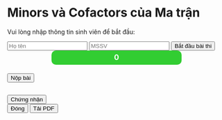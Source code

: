 
<html lang="en">
<head>
    <meta charset="UTF-8">
    <meta name="viewport" content="width=device-width, initial-scale=1.0">
    <title>Math Quiz - Minors and Cofactors</title>
    <!-- Tailwind CSS CDN -->
    <script src="https://cdn.tailwindcss.com"></script>
    <!-- MathJax CDN -->
    <script src="https://polyfill.io/v3/polyfill.min.js?features=es6"></script>
    <script id="MathJax-script" async src="https://cdn.jsdelivr.net/npm/mathjax@3/es5/tex-mml-chtml.js"></script>
    <!-- html2pdf.js CDN -->
    <script src="https://cdnjs.cloudflare.com/ajax/libs/html2pdf.js/0.10.1/html2pdf.bundle.min.js"></script>
    <style>
        .btn-option {
            width: 80px;
            background-color: #1E90FF;
            color: white;
            padding: 8px;
            border-radius: 4px;
            cursor: pointer;
            margin: 0 8px;
        }
        .btn-option:hover {
            background-color: #1873CC;
        }
        .btn-correct {
            background-color: #32CD32;
        }
        .btn-correct:hover {
            background-color: #28A428;
        }
        .btn-incorrect {
            background-color: #FF6347;
        }
        .btn-incorrect:hover {
            background-color: #D94F3A;
        }
        .btn-option:disabled {
            opacity: 1;
            cursor: default;
        }
        #timer-box {
            background-color: #32CD32;
            color: white;
            font-size: 17px;
            width: 300px;
            height: 33px;
            display: flex;
            justify-content: center;
            align-items: center;
            border-radius: 10px;
            font-weight: bold;
            margin: 0 auto 20px;
        }
        .certificate-container {
            background-color: #ffffff;
            border: 4px double #4CAF50;
            border-radius: 8px;
            box-shadow: 0 4px 8px rgba(0, 0, 0, 0.1);
            padding: 20px;
            position: relative;
            overflow: hidden;
        }
        .certificate-container::before {
            content: '';
            position: absolute;
            top: 0;
            left: 0;
            right: 0;
            bottom: 0;
            border: 10px solid #f1f8e9;
            pointer-events: none;
        }
        .option-container {
            display: flex;
            flex-direction: column;
            align-items: center;
            margin: 0 10px;
        }
        .mathjax-formula {
            min-height: 60px;
            display: flex;
            align-items: center;
            justify-content: center;
        }
    </style>
</head>
<body class="bg-gray-100 flex items-center justify-center min-h-screen">
    <div id="quizContainer" class="bg-white p-6 rounded-lg shadow-lg w-full max-w-4xl">
        <h1 class="text-2xl font-bold text-center text-red-700 mb-4">Minors và Cofactors của Ma trận</h1>
        <div id="introScreen" class="space-y-4 text-center">
            <p>Vui lòng nhập thông tin sinh viên để bắt đầu:</p>
            <input id="studentName" type="text" placeholder="Họ tên" class="w-full p-2 border rounded">
            <input id="studentId" type="text" placeholder="MSSV" class="w-full p-2 border rounded">
            <button id="startQuizButton" class="w-full bg-green-500 text-white p-2 rounded hover:bg-green-600">Bắt đầu bài thi</button>
        </div>
        <div id="quizScreen" class="hidden">
            <div id="timer-box">0</div>
            <div id="questions" class="space-y-6"></div>
            <div class="text-center mt-6">
                <button onclick="finishQuiz()" class="bg-red-500 text-white p-2 rounded hover:bg-red-600">Nộp bài</button>
            </div>
        </div>
        <div id="resultScreen" class="hidden text-center">
            <h2 id="resultSummary" class="text-xl font-bold"></h2>
            <div id="resultDetails" class="mt-4"></div>
            <button onclick="showEmailContent()" class="mt-4 bg-blue-500 text-white p-2 rounded hover:bg-blue-600">Chứng nhận</button>
        </div>
    </div>
    <div id="emailModal" class="fixed inset-0 bg-gray-800 bg-opacity-50 flex items-center justify-center hidden">
        <div class="bg-white p-6 rounded-lg max-w-2xl w-full">
            <div id="emailContent"></div>
            <div class="mt-4 flex justify-center space-x-4">
                <button onclick="closeEmailModal()" class="bg-gray-500 text-white p-2 rounded hover:bg-gray-600">Đóng</button>
                <button onclick="downloadPDF()" class="bg-blue-500 text-white p-2 rounded hover:bg-blue-600">Tải PDF</button>
            </div>
        </div>
    </div>
    <script>
        // State variables
        let score = 0;
        let studentName = '';
        let studentId = '';
        let seconds = 0;
        let timerInterval = null;
        let timerRunning = false;

        const questions = [
            // Q1: Minor of a 2x2 matrix
            {
                text: "\\text{Câu hỏi 1. Cho ma trận } A = \\begin{bmatrix} 3 & 2 \\\\ 1 & 4 \\end{bmatrix}. \\text{ Tính minor của phần tử } a_{11} \\text{ (định thức ma trận con dùng } \\vert \\vert A \\vert \\vert \\text{)}.",
                correct_answer: "A",
                options: ['A', 'B', 'C', 'D'],
                formulas: ["4", "2", "3", "1"],
                explanation_links: ["https://byvn.net/bw30", "https://byvn.net/bw30"]
            },
            // Q2: Minor of a 3x3 matrix
            {
                text: "\\text{Câu hỏi 2. Cho ma trận } A = \\begin{bmatrix} 1 & 2 & 3 \\\\ 4 & 5 & 6 \\\\ 7 & 8 & 9 \\end{bmatrix}. \\text{ Tính minor của phần tử } a_{12} \\text{ (định thức ma trận con dùng } \\vert \\vert A \\vert \\vert \\text{)}.",
                correct_answer: "B",
                options: ['A', 'B', 'C', 'D'],
                formulas: ["6", "-6", "3", "-3"],
                explanation_links: ["https://byvn.net/bw30", "https://byvn.net/bw30"]
            },
            // Q3: Minor of a 2x2 matrix
            {
                text: "\\text{Câu hỏi 3. Cho ma trận } A = \\begin{bmatrix} 5 & 2 \\\\ 3 & 1 \\end{bmatrix}. \\text{ Tính minor của phần tử } a_{21} \\text{ (định thức ma trận con dùng } \\vert \\vert A \\vert \\vert \\text{)}.",
                correct_answer: "C",
                options: ['A', 'B', 'C', 'D'],
                formulas: ["1", "5", "2", "3"],
                explanation_links: ["https://byvn.net/bw30", "https://byvn.net/bw30"]
            },
            // Q4: Minor of a 3x3 matrix
            {
                text: "\\text{Câu hỏi 4. Cho ma trận } A = \\begin{bmatrix} 2 & 1 & 4 \\\\ 3 & 5 & 6 \\\\ 7 & 8 & 9 \\end{bmatrix}. \\text{ Tính minor của phần tử } a_{33} \\text{ (định thức ma trận con dùng } \\vert \\vert A \\vert \\vert \\text{)}.",
                correct_answer: "D",
                options: ['A', 'B', 'C', 'D'],
                formulas: ["-7", "5", "3", "7"],
                explanation_links: ["https://byvn.net/bw30", "https://byvn.net/bw30"]
            },
            // Q5: Minor of a 2x2 matrix
            {
                text: "\\text{Câu hỏi 5. Cho ma trận } A = \\begin{bmatrix} 4 & 3 \\\\ 2 & 6 \\end{bmatrix}. \\text{ Tính minor của phần tử } a_{22} \\text{ (định thức ma trận con dùng } \\vert \\vert A \\vert \\vert \\text{)}.",
                correct_answer: "A",
                options: ['A', 'B', 'C', 'D'],
                formulas: ["4", "3", "6", "2"],
                explanation_links: ["https://byvn.net/bw30", "https://byvn.net/bw30"]
            },
            // Q6: Cofactor of a 2x2 matrix
            {
                text: "\\text{Câu hỏi 6. Cho ma trận } A = \\begin{bmatrix} 3 & 2 \\\\ 1 & 4 \\end{bmatrix}. \\text{ Tính cofactor của phần tử } a_{11} \\text{ (dựa trên minor và } (-1)^{i+j}\\text{)}.",
                correct_answer: "B",
                options: ['A', 'B', 'C', 'D'],
                formulas: ["-4", "4", "2", "-2"],
                explanation_links: ["https://byvn.net/bw30", "https://byvn.net/bw30"]
            },
            // Q7: Cofactor of a 3x3 matrix
            {
                text: "\\text{Câu hỏi 7. Cho ma trận } A = \\begin{bmatrix} 1 & 2 & 3 \\\\ 4 & 5 & 6 \\\\ 7 & 8 & 9 \\end{bmatrix}. \\text{ Tính cofactor của phần tử } a_{13} \\text{ (dựa trên minor và } (-1)^{i+j}\\text{)}.",
                correct_answer: "C",
                options: ['A', 'B', 'C', 'D'],
                formulas: ["6", "-6", "-6", "3"],
                explanation_links: ["https://byvn.net/bw30", "https://byvn.net/bw30"]
            },
            // Q8: Cofactor of a 2x2 matrix
            {
                text: "\\text{Câu hỏi 8. Cho ma trận } A = \\begin{bmatrix} 5 & 2 \\\\ 3 & 1 \\end{bmatrix}. \\text{ Tính cofactor của phần tử } a_{12} \\text{ (dựa trên minor và } (-1)^{i+j}\\text{)}.",
                correct_answer: "D",
                options: ['A', 'B', 'C', 'D'],
                formulas: ["3", "-3", "1", "-3"],
                explanation_links: ["https://byvn.net/bw30", "https://byvn.net/bw30"]
            },
            // Q9: Cofactor of a 3x3 matrix
            {
                text: "\\text{Câu hỏi 9. Cho ma trận } A = \\begin{bmatrix} 2 & 1 & 4 \\\\ 3 & 5 & 6 \\\\ 7 & 8 & 9 \\end{bmatrix}. \\text{ Tính cofactor của phần tử } a_{21} \\text{ (dựa trên minor và } (-1)^{i+j}\\text{)}.",
                correct_answer: "A",
                options: ['A', 'B', 'C', 'D'],
                formulas: ["5", "-5", "10", "-10"],
                explanation_links: ["https://byvn.net/bw30", "https://byvn.net/bw30"]
            },
            // Q10: Cofactor of a 2x2 matrix
            {
                text: "\\text{Câu hỏi 10. Cho ma trận } A = \\begin{bmatrix} 4 & 3 \\\\ 2 & 6 \\end{bmatrix}. \\text{ Tính cofactor của phần tử } a_{22} \\text{ (dựa trên minor và } (-1)^{i+j}\\text{)}.",
                correct_answer: "B",
                options: ['A', 'B', 'C', 'D'],
                formulas: ["-4", "4", "6", "-6"],
                explanation_links: ["https://byvn.net/bw30", "https://byvn.net/bw30"]
            }
        ];

        const totalQuestions = questions.length;

        // Start quiz
        function startQuiz() {
            studentName = document.getElementById('studentName').value.trim();
            studentId = document.getElementById('studentId').value.trim();
            if (!studentName || !studentId) {
                alert('Vui lòng nhập đầy đủ Họ tên và Mã số sinh viên!');
                return;
            }
            document.getElementById('introScreen').classList.add('hidden');
            document.getElementById('quizScreen').classList.remove('hidden');
            seconds = 0;
            timerRunning = true;
            document.getElementById('timer-box').textContent = seconds;
            timerInterval = setInterval(() => {
                if (timerRunning) {
                    seconds++;
                    document.getElementById('timer-box').textContent = seconds;
                }
            }, 1000);
            displayAllQuestions();
        }

        // Display all questions
        function displayAllQuestions() {
            const questionsDiv = document.getElementById('questions');
            questionsDiv.innerHTML = '';
            questions.forEach((question, index) => {
                const questionDiv = document.createElement('div');
                questionDiv.className = 'mb-8';
                questionDiv.innerHTML = `<div class="text-center mb-4 font-bold">\\(${question.text}\\)</div>`;
                const optionsDiv = document.createElement('div');
                optionsDiv.className = 'flex justify-center gap-4 flex-wrap';
                question.options.forEach((option, optIndex) => {
                    const optionContainer = document.createElement('div');
                    optionContainer.className = 'option-container';
                    const button = document.createElement('button');
                    button.className = 'btn-option';
                    button.textContent = option;
                    button.onclick = () => checkAnswer(index, option, button);
                    optionContainer.appendChild(button);
                    const formulaDiv = document.createElement('div');
                    formulaDiv.className = 'mathjax-formula';
                    formulaDiv.innerHTML = `\\(${question.formulas[optIndex]}\\)</div>`;
                    optionContainer.appendChild(formulaDiv);
                    optionsDiv.appendChild(optionContainer);
                });
                questionDiv.appendChild(optionsDiv);
                const feedbackDiv = document.createElement('div');
                feedbackDiv.id = `feedback-${index}`;
                feedbackDiv.className = 'mt-4 text-center';
                questionDiv.appendChild(feedbackDiv);
                questionsDiv.appendChild(questionDiv);
            });
            MathJax.typeset();
        }

        // Check answer
        function checkAnswer(questionIndex, selectedOption, button) {
            const question = questions[questionIndex];
            const correct = selectedOption === question.correct_answer;
            if (correct) score++;
            const feedbackDiv = document.getElementById(`feedback-${questionIndex}`);
            const feedbackMessage = correct
                ? `Chúc mừng bạn đã chọn phương án đúng là ${selectedOption}. Giải thích ở link: <a href="${question.explanation_links[1]}" target="_blank" class="text-blue-500 underline">https://byvn.net/bw30</a>`
                : `Bạn chọn ${selectedOption} là sai, Lựa chọn đúng là ${question.correct_answer}. Giải thích ở link: <a href="${question.explanation_links[0]}" target="_blank" class="text-blue-500 underline">https://byvn.net/bw30</a>`;
            feedbackDiv.innerHTML = feedbackMessage;

            // Update button colors
            const buttons = button.parentElement.parentElement.querySelectorAll('button');
            buttons.forEach(btn => {
                if (btn.textContent === question.correct_answer) {
                    btn.className = 'btn-option btn-correct';
                } else if (btn === button) {
                    btn.className = 'btn-option btn-incorrect';
                } else {
                    btn.className = 'btn-option';
                }
                btn.disabled = true;
            });
        }

        // Finish quiz
        function finishQuiz() {
            if (timerRunning) {
                clearInterval(timerInterval);
                timerRunning = false;
                document.getElementById('timer-box').textContent = `Đã Hoàn thành trong: ${seconds} giây`;
            }
            const percentage = (score / totalQuestions) * 100;
            const grade = ((score / totalQuestions) * 10).toFixed(1);
            document.getElementById('quizScreen').classList.add('hidden');
            document.getElementById('resultScreen').classList.remove('hidden');
            document.getElementById('resultSummary').textContent = `Quiz completed! Your score: ${score}/${totalQuestions}`;
            document.getElementById('resultDetails').innerHTML = `Percentage: ${percentage}% <br> Grade: ${grade}/10 <br> Bạn đã làm bài thi này trong thời gian: ${seconds} giây`;
        }

        // Show certificate
        function showEmailContent() {
            const percentage = (score / totalQuestions) * 100;
            const grade = ((score / totalQuestions) * 10).toFixed(1);
            const emailContent = `
                <div class="certificate-container" id="certificate">
                    <div style="text-align: center; font-size: 30px; color: #9e1818; font-weight: bold; margin-bottom: 20px;">
                        CHỨNG NHẬN HOÀN THÀNH
                    </div>
                    <div style="text-align: center; font-size: 24px; color: #333; margin-bottom: 20px;">
                        Minors và Cofactors của Ma trận
                    </div>
                    <div style="margin: 20px 0; font-size: 16px; color: #555;">
                        <div style="padding: 15px; border: 1px solid #4CAF50; border-radius: 8px; background-color: #e8f5e9; box-shadow: 0 2px 4px rgba(0, 0, 0, 0.1); margin-bottom: 15px;">
                            <p><strong>Họ và Tên:</strong> <span style="font-size: 18px; font-weight: bold; color: #4CAF50; background-color: #f1f8e9; padding: 2px 6px; border-radius: 4px;">${studentName}</span></p>
                            <p><strong>Mã Số Sinh Viên:</strong> <span style="font-size: 18px; font-weight: bold; color: #4CAF50; background-color: #f1f8e9; padding: 2px 6px; border-radius: 4px;">${studentId}</span></p>
                        </div>
                        <div style="padding: 15px; border: 1px solid #4CAF50; border-radius: 8px; background-color: #e8f5e9; box-shadow: 0 2px 4px rgba(0, 0, 0, 0.1); margin-bottom: 15px;">
                            <p>Điểm số: <span style="font-size: 20px; font-weight: bold; color: #ff6347;">${grade}/10</span></p>
                            <p>Tỷ lệ hoàn thành: <span style="font-size: 20px; font-weight: bold; color: #32cd32;">${percentage}%</span></p>
                        </div>
                        <div style="padding: 15px; border: 1px solid #4CAF50; border-radius: 8px; background-color: #e8f5e9; box-shadow: 0 2px 4px rgba(0, 0, 0, 0.1);">
                            <p>Bạn đã làm bài thi này trong thời gian: <span style="font-size: 18px; font-weight: bold; color: #555;">${seconds} giây</span></p>
                        </div>
                    </div>
                    <div style="margin-top: 30px; font-size: 14px; text-align: center; color: #777;">
                        Được cấp bởi,<br>Quiz Organizer<br>
                        Ngày cấp: ${new Date().toLocaleDateString('vi-VN')}
                    </div>
                </div>
            `;
            document.getElementById('emailContent').innerHTML = emailContent;
            document.getElementById('emailModal').classList.remove('hidden');
            document.getElementById('emailModal').classList.add('flex');
        }

        // Download PDF
        function downloadPDF() {
            const element = document.getElementById('certificate'); // Fixed ID
            const opt = {
                margin: 0.5,
                filename: 'Certificate.pdf',
                image: { type: 'jpeg', quality: 0.98 },
                html2canvas: { scale: 2 },
                jsPDF: { unit: 'in', format: 'letter', orientation: 'portrait' }
            };
            html2pdf().set(opt).from(element).save();
        }

        // Close modal
        function closeEmailModal() {
            document.getElementById('emailModal').classList.add('hidden');
        }

        // Initialize event listeners
        document.addEventListener('DOMContentLoaded', () => {
            document.getElementById('startQuizButton').addEventListener('click', startQuiz);
        });
    </script>
</body>
</html>
